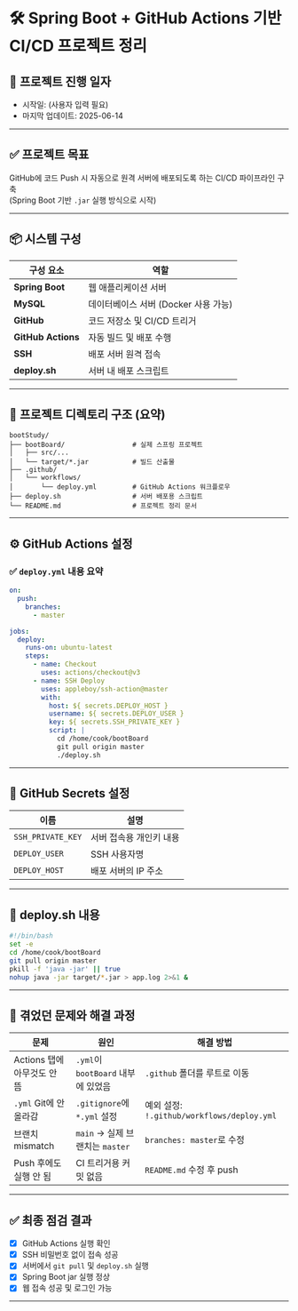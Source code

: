 # 🛠 Spring Boot + GitHub Actions 기반 CI/CD 프로젝트 정리

## 📅 프로젝트 진행 일자
- 시작일: (사용자 입력 필요)
- 마지막 업데이트: 2025-06-14

---

## ✅ 프로젝트 목표
GitHub에 코드 Push 시 자동으로 원격 서버에 배포되도록 하는 CI/CD 파이프라인 구축  
(Spring Boot 기반 `.jar` 실행 방식으로 시작)

---

## 📦 시스템 구성

| 구성 요소 | 역할 |
|-----------|------|
| **Spring Boot** | 웹 애플리케이션 서버 |
| **MySQL**       | 데이터베이스 서버 (Docker 사용 가능) |
| **GitHub**      | 코드 저장소 및 CI/CD 트리거 |
| **GitHub Actions** | 자동 빌드 및 배포 수행 |
| **SSH**         | 배포 서버 원격 접속 |
| **deploy.sh**   | 서버 내 배포 스크립트 |

---

## 🧱 프로젝트 디렉토리 구조 (요약)

```
bootStudy/
├── bootBoard/                 # 실제 스프링 프로젝트
│   ├── src/...
│   └── target/*.jar           # 빌드 산출물
├── .github/
│   └── workflows/
│       └── deploy.yml         # GitHub Actions 워크플로우
├── deploy.sh                  # 서버 배포용 스크립트
└── README.md                  # 프로젝트 정리 문서
```

---

## ⚙️ GitHub Actions 설정

### ✅ `deploy.yml` 내용 요약

```yaml
on:
  push:
    branches:
      - master

jobs:
  deploy:
    runs-on: ubuntu-latest
    steps:
      - name: Checkout
        uses: actions/checkout@v3
      - name: SSH Deploy
        uses: appleboy/ssh-action@master
        with:
          host: ${ secrets.DEPLOY_HOST }
          username: ${ secrets.DEPLOY_USER }
          key: ${ secrets.SSH_PRIVATE_KEY }
          script: |
            cd /home/cook/bootBoard
            git pull origin master
            ./deploy.sh
```

---

## 🔐 GitHub Secrets 설정

| 이름 | 설명 |
|------|------|
| `SSH_PRIVATE_KEY` | 서버 접속용 개인키 내용 |
| `DEPLOY_USER`     | SSH 사용자명 |
| `DEPLOY_HOST`     | 배포 서버의 IP 주소 |

---

## 📝 deploy.sh 내용

```bash
#!/bin/bash
set -e
cd /home/cook/bootBoard
git pull origin master
pkill -f 'java -jar' || true
nohup java -jar target/*.jar > app.log 2>&1 &
```

---

## 🚧 겪었던 문제와 해결 과정

| 문제 | 원인 | 해결 방법 |
|------|------|-----------|
| Actions 탭에 아무것도 안 뜸 | `.yml`이 `bootBoard` 내부에 있었음 | `.github` 폴더를 루트로 이동 |
| `.yml` Git에 안 올라감 | `.gitignore`에 `*.yml` 설정 | 예외 설정: `!.github/workflows/deploy.yml` |
| 브랜치 mismatch | `main` → 실제 브랜치는 `master` | `branches: master`로 수정 |
| Push 후에도 실행 안 됨 | CI 트리거용 커밋 없음 | `README.md` 수정 후 push |

---

## ✅ 최종 점검 결과

- [x] GitHub Actions 실행 확인
- [x] SSH 비밀번호 없이 접속 성공
- [x] 서버에서 `git pull` 및 `deploy.sh` 실행
- [x] Spring Boot jar 실행 정상
- [x] 웹 접속 성공 및 로그인 가능

---

